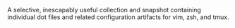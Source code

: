 A selective, inescapably useful collection and snapshot containing individual
dot files and related configuration artifacts for vim, zsh, and tmux.
